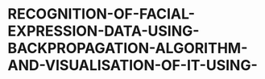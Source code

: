 # RECOGNITION-OF-FACIAL-EXPRESSION-DATA-USING-BACKPROPAGATION-ALGORITHM-AND-VISUALISATION-OF-IT-USING-